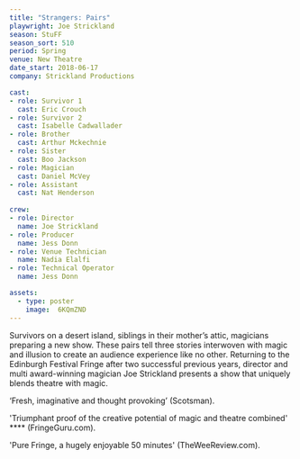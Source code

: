 ```yaml
---
title: "Strangers: Pairs"
playwright: Joe Strickland
season: StuFF
season_sort: 510
period: Spring
venue: New Theatre
date_start: 2018-06-17
company: Strickland Productions

cast:
- role: Survivor 1
  cast: Eric Crouch
- role: Survivor 2
  cast: Isabelle Cadwallader
- role: Brother
  cast: Arthur Mckechnie
- role: Sister
  cast: Boo Jackson
- role: Magician
  cast: Daniel McVey
- role: Assistant
  cast: Nat Henderson
  
crew:
- role: Director 
  name: Joe Strickland
- role: Producer 
  name: Jess Donn
- role: Venue Technician
  name: Nadia Elalfi
- role: Technical Operator
  name: Jess Donn

assets:
  - type: poster
    image:  6KQmZND
---
```


Survivors on a desert island, siblings in their mother’s attic, magicians preparing a new show. These pairs tell three stories interwoven with magic and illusion to create an audience experience like no other. Returning to the Edinburgh Festival Fringe after two successful previous years, director and multi award-winning magician Joe Strickland presents a show that uniquely blends theatre with magic. 

‘Fresh, imaginative and thought provoking’ (Scotsman). 

'Triumphant proof of the creative potential of magic and theatre combined' \*\*\*\* (FringeGuru.com). 

'Pure Fringe, a hugely enjoyable 50 minutes' (TheWeeReview.com).
